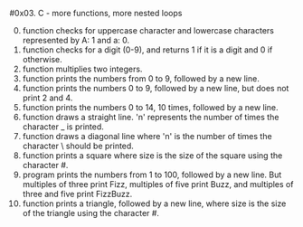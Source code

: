 #0x03. C - more functions, more nested loops

0. function checks for uppercase character and lowercase characters represented by A: 1 and a: 0.
1. function checks for a digit (0-9), and returns 1 if it is a digit and 0 if otherwise.
2. function multiplies two integers.
3. function prints the numbers from 0 to 9, followed by a new line.
4. function prints the numbers 0 to 9, followed by a new line, but does not print 2 and 4.
5. function prints the numbers 0 to 14, 10 times, followed by a new line.
6. function draws a straight line. 'n' represents the number of times the character _ is printed.
7. function draws a diagonal line where 'n' is the number of times the character \ should be printed.
8. function prints a square where size is the size of the square using the character #.
9. program prints the numbers from 1 to 100, followed by a new line. But multiples of three print Fizz, multiples of five print Buzz, and multiples of three and five print FizzBuzz.
10. function prints a triangle, followed by a new line, where size is the size of the triangle using the character #.
